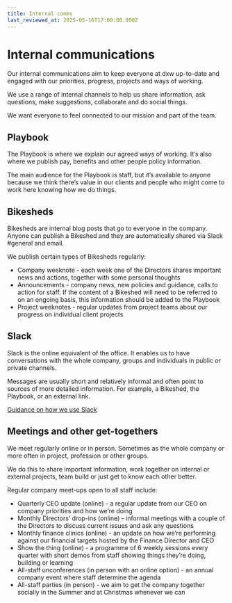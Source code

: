 ```yaml
---
title: Internal comms
last_reviewed_at: 2025-05-16T17:00:00.000Z
---
```

# Internal communications

Our internal communications aim to keep everyone at dxw up-to-date and engaged with our priorities, progress, projects and ways of working. 

We use a range of internal channels to help us share information, ask questions, make suggestions, collaborate and do social things.

We want everyone to feel connected to our mission and part of the team.

## Playbook

The Playbook is where we explain our agreed ways of working. It’s also where we publish pay, benefits and other people policy information.

The main audience for the Playbook is staff, but it’s available to anyone because we think there’s value in our clients and people who might come to work here knowing how we do things.

## Bikesheds

Bikesheds are internal blog posts that go to everyone in the company. Anyone can publish a Bikeshed and they are automatically shared via Slack #general and email. 

We publish certain types of Bikesheds regularly:

* Company weeknote - each week one of the Directors shares important news and actions, together with some personal thoughts
* Announcements - company news, new policies and guidance, calls to action for staff. If the content of a Bikeshed will need to be referred to on an ongoing basis, this information should be added to the Playbook
* Project weeknotes - regular updates from project teams about our progress on individual client projects

## Slack

Slack is the online equivalent of the office. It enables us to have conversations with the whole company, groups and individuals in public or private channels. 

Messages are usually short and relatively informal and often point to sources of more detailed information. For example, a Bikeshed, the Playbook, or an external link.

[Guidance on how we use Slack](https://playbook.dxw.com/staff-handbook/guidance-on-using-slack/) 

## Meetings and other get-togethers

We meet regularly online or in person. Sometimes as the whole company or more often in project, profession or other groups.

We do this to share important information, work together on internal or external projects, team build or just get to know each other better.

Regular company meet-ups open to all staff include:

* Quarterly CEO update (online) - a regular update from our CEO on company priorities and how we’re doing
* Monthly Directors’ drop-ins (online) - informal meetings with a couple of the Directors to discuss current issues and ask any questions
* Monthly finance clinics (online) - an update on how we’re performing against our financial targets hosted by the Finance Director and CEO
* Show the thing (online) - a programme of 6 weekly sessions every quarter with short demos from staff showing things they’re doing, building or learning
* All-staff unconferences (in person with an online option) - an annual company event where staff determine the agenda
* All-staff parties (in person) - we aim to get the company together socially in the Summer and at Christmas whenever we can